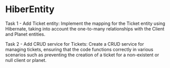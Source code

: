 # HiberEntity
Task 1 - Add Ticket entity: Implement the mapping for the Ticket entity using Hibernate, taking into account the one-to-many relationships with the Client 
and Planet entities.

Task 2 - Add CRUD service for Tickets: Create a CRUD service for managing tickets, ensuring that the code functions correctly in various scenarios 
such as preventing the creation of a ticket for a non-existent or null client or planet.
